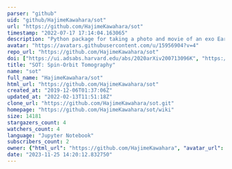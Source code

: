 ```yaml
---
parser: "github"
uid: "github/HajimeKawahara/sot"
url: "https://github.com/HajimeKawahara/sot"
timestamp: "2022-07-17 17:14:04.163065"
description: "Python package for taking a photo and movie of an exo Earth"
avatar: "https://avatars.githubusercontent.com/u/15956904?v=4"
repo_url: "https://github.com/HajimeKawahara/sot"
doi: ["https://ui.adsabs.harvard.edu/abs/2020arXiv200713096K", "https://ui.adsabs.harvard.edu/abs/2020ascl.soft08004K/abstract"]
title: "SOT: Spin-Orbit Tomography"
name: "sot"
full_name: "HajimeKawahara/sot"
html_url: "https://github.com/HajimeKawahara/sot"
created_at: "2019-12-06T01:37:06Z"
updated_at: "2022-02-13T11:51:18Z"
clone_url: "https://github.com/HajimeKawahara/sot.git"
homepage: "https://github.com/HajimeKawahara/sot/wiki"
size: 14181
stargazers_count: 4
watchers_count: 4
language: "Jupyter Notebook"
subscribers_count: 2
owner: {"html_url": "https://github.com/HajimeKawahara", "avatar_url": "https://avatars.githubusercontent.com/u/15956904?v=4", "login": "HajimeKawahara", "type": "User"}
date: "2023-11-25 14:20:12.832750"
---
```

